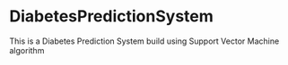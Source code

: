 # DiabetesPredictionSystem
This is a Diabetes Prediction System build using Support Vector Machine algorithm
